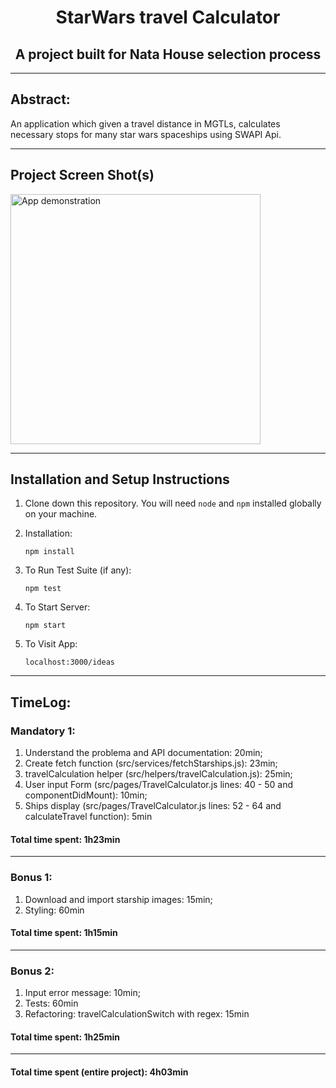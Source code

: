 <h1 align="center">StarWars travel Calculator</h1>
<h2 align="center">A project built for Nata House selection process</h2>
<hr />

## Abstract:
An application which given a travel distance in MGTLs, calculates necessary stops for many star wars spaceships using SWAPI Api.

<hr />

## Project Screen Shot(s)

<img src="https://github.com/LeandroParisi/swapi-natahouse-challenge/blob/main/demonstration/StarWars_calculator_demonstration.gif?raw=true" alt="App demonstration" width="400px" >

<hr />

## Installation and Setup Instructions 

1. Clone down this repository. You will need `node` and `npm` installed globally on your machine.  

2. Installation:

    `npm install`  

3. To Run Test Suite (if any):  

    `npm test`  

4. To Start Server:

    `npm start`  

5. To Visit App:

    `localhost:3000/ideas`  

<hr />

## TimeLog:

### Mandatory 1:
1. Understand the problema and API documentation: 20min;
2. Create fetch function (src/services/fetchStarships.js): 23min;
3. travelCalculation helper (src/helpers/travelCalculation.js): 25min;
4. User input Form (src/pages/TravelCalculator.js lines: 40 - 50 and componentDidMount): 10min;
5. Ships display (src/pages/TravelCalculator.js lines: 52 - 64 and calculateTravel function): 5min

#### Total time spent: 1h23min

<hr />

### Bonus 1:
1. Download and import starship images: 15min;
2. Styling: 60min

#### Total time spent: 1h15min

<hr />

### Bonus 2:
1. Input error message: 10min;
2. Tests: 60min
3. Refactoring: travelCalculationSwitch with regex: 15min

#### Total time spent: 1h25min

<hr />

#### Total time spent (entire project): 4h03min

